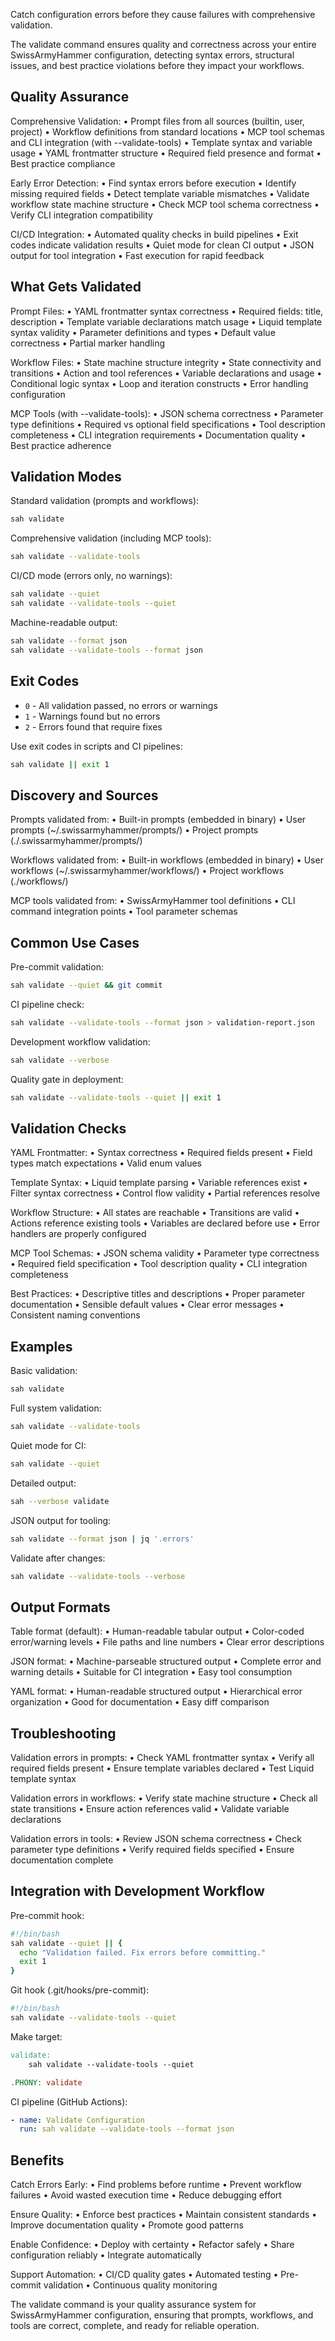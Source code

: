 Catch configuration errors before they cause failures with comprehensive validation.

The validate command ensures quality and correctness across your entire
SwissArmyHammer configuration, detecting syntax errors, structural issues,
and best practice violations before they impact your workflows.

## Quality Assurance

Comprehensive Validation:
• Prompt files from all sources (builtin, user, project)
• Workflow definitions from standard locations
• MCP tool schemas and CLI integration (with --validate-tools)
• Template syntax and variable usage
• YAML frontmatter structure
• Required field presence and format
• Best practice compliance

Early Error Detection:
• Find syntax errors before execution
• Identify missing required fields
• Detect template variable mismatches
• Validate workflow state machine structure
• Check MCP tool schema correctness
• Verify CLI integration compatibility

CI/CD Integration:
• Automated quality checks in build pipelines
• Exit codes indicate validation results
• Quiet mode for clean CI output
• JSON output for tool integration
• Fast execution for rapid feedback

## What Gets Validated

Prompt Files:
• YAML frontmatter syntax correctness
• Required fields: title, description
• Template variable declarations match usage
• Liquid template syntax validity
• Parameter definitions and types
• Default value correctness
• Partial marker handling

Workflow Files:
• State machine structure integrity
• State connectivity and transitions
• Action and tool references
• Variable declarations and usage
• Conditional logic syntax
• Loop and iteration constructs
• Error handling configuration

MCP Tools (with --validate-tools):
• JSON schema correctness
• Parameter type definitions
• Required vs optional field specifications
• Tool description completeness
• CLI integration requirements
• Documentation quality
• Best practice adherence

## Validation Modes

Standard validation (prompts and workflows):
```bash
sah validate
```

Comprehensive validation (including MCP tools):
```bash
sah validate --validate-tools
```

CI/CD mode (errors only, no warnings):
```bash
sah validate --quiet
sah validate --validate-tools --quiet
```

Machine-readable output:
```bash
sah validate --format json
sah validate --validate-tools --format json
```

## Exit Codes

- `0` - All validation passed, no errors or warnings
- `1` - Warnings found but no errors
- `2` - Errors found that require fixes

Use exit codes in scripts and CI pipelines:
```bash
sah validate || exit 1
```

## Discovery and Sources

Prompts validated from:
• Built-in prompts (embedded in binary)
• User prompts (~/.swissarmyhammer/prompts/)
• Project prompts (./.swissarmyhammer/prompts/)

Workflows validated from:
• Built-in workflows (embedded in binary)
• User workflows (~/.swissarmyhammer/workflows/)
• Project workflows (./workflows/)

MCP tools validated from:
• SwissArmyHammer tool definitions
• CLI command integration points
• Tool parameter schemas

## Common Use Cases

Pre-commit validation:
```bash
sah validate --quiet && git commit
```

CI pipeline check:
```bash
sah validate --validate-tools --format json > validation-report.json
```

Development workflow validation:
```bash
sah validate --verbose
```

Quality gate in deployment:
```bash
sah validate --validate-tools --quiet || exit 1
```

## Validation Checks

YAML Frontmatter:
• Syntax correctness
• Required fields present
• Field types match expectations
• Valid enum values

Template Syntax:
• Liquid template parsing
• Variable references exist
• Filter syntax correctness
• Control flow validity
• Partial references resolve

Workflow Structure:
• All states are reachable
• Transitions are valid
• Actions reference existing tools
• Variables are declared before use
• Error handlers are properly configured

MCP Tool Schemas:
• JSON schema validity
• Parameter type correctness
• Required field specification
• Tool description quality
• CLI integration completeness

Best Practices:
• Descriptive titles and descriptions
• Proper parameter documentation
• Sensible default values
• Clear error messages
• Consistent naming conventions

## Examples

Basic validation:
```bash
sah validate
```

Full system validation:
```bash
sah validate --validate-tools
```

Quiet mode for CI:
```bash
sah validate --quiet
```

Detailed output:
```bash
sah --verbose validate
```

JSON output for tooling:
```bash
sah validate --format json | jq '.errors'
```

Validate after changes:
```bash
sah validate --validate-tools --verbose
```

## Output Formats

Table format (default):
• Human-readable tabular output
• Color-coded error/warning levels
• File paths and line numbers
• Clear error descriptions

JSON format:
• Machine-parseable structured output
• Complete error and warning details
• Suitable for CI integration
• Easy tool consumption

YAML format:
• Human-readable structured output
• Hierarchical error organization
• Good for documentation
• Easy diff comparison

## Troubleshooting

Validation errors in prompts:
• Check YAML frontmatter syntax
• Verify all required fields present
• Ensure template variables declared
• Test Liquid template syntax

Validation errors in workflows:
• Verify state machine structure
• Check all state transitions
• Ensure action references valid
• Validate variable declarations

Validation errors in tools:
• Review JSON schema correctness
• Check parameter type definitions
• Verify required fields specified
• Ensure documentation complete

## Integration with Development Workflow

Pre-commit hook:
```bash
#!/bin/bash
sah validate --quiet || {
  echo "Validation failed. Fix errors before committing."
  exit 1
}
```

Git hook (.git/hooks/pre-commit):
```bash
#!/bin/bash
sah validate --validate-tools --quiet
```

Make target:
```makefile
validate:
	sah validate --validate-tools --quiet

.PHONY: validate
```

CI pipeline (GitHub Actions):
```yaml
- name: Validate Configuration
  run: sah validate --validate-tools --format json
```

## Benefits

Catch Errors Early:
• Find problems before runtime
• Prevent workflow failures
• Avoid wasted execution time
• Reduce debugging effort

Ensure Quality:
• Enforce best practices
• Maintain consistent standards
• Improve documentation quality
• Promote good patterns

Enable Confidence:
• Deploy with certainty
• Refactor safely
• Share configuration reliably
• Integrate automatically

Support Automation:
• CI/CD quality gates
• Automated testing
• Pre-commit validation
• Continuous quality monitoring

The validate command is your quality assurance system for SwissArmyHammer
configuration, ensuring that prompts, workflows, and tools are correct,
complete, and ready for reliable operation.